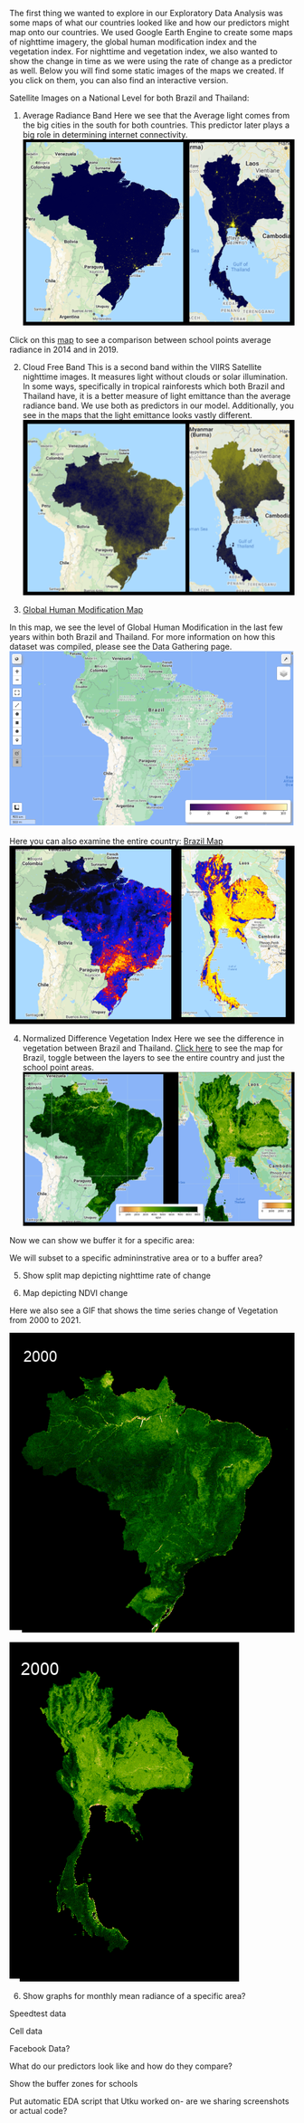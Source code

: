 The first thing we wanted to explore in our Exploratory Data Analysis was some maps of what our countries looked like and how our predictors might map onto our countries. We used Google Earth Engine to create some maps of nighttime imagery, the global human modification index and the vegetation index. For nighttime and vegetation index, we also wanted to show the change in time as we were using the rate of change as a predictor as well. Below you will find some static images of the maps we created. If you click on them, you can also find an interactive version. 

Satellite Images on a National Level for both Brazil and Thailand:

1. Average Radiance Band
Here we see that the Average light comes from the big cities in the south for both countries. This predictor later plays a big role in determining internet connectivity.
![Brazil and Thailand Average Radiance](Images/Avg_Rad_Brazil_Thailand.PNG)

Click on this [map](Images/avg_rad_schools.html) to see a comparison between school points average radiance in 2014 and in 2019. 

2. Cloud Free Band
This is a second band within the VIIRS Satellite nighttime images. It measures light without clouds or solar illumination. In some ways, specifically in tropical rainforests which both Brazil and Thailand have, it is a better measure of light emittance than the average radiance band. We use both as predictors in our model. Additionally, you see in the maps that the light emittance looks vastly different.  
![Brazil and Thailand Cloud Free Coverage](Images/cf_cvg_Brazil_Thailand.PNG)

3. [Global Human Modification Map](Images/ghm_map.html)

In this map, we see the level of Global Human Modification in the last few years within both Brazil and Thailand. For more information on how this dataset was compiled, please see the Data Gathering page. 
![GHM_Map](Images/GHM_Schools.PNG)

Here you can also examine the entire country:
[Brazil Map](Images/Brazil_GHM.html)
![Brazil](Images/GHM_Brazil_Thailand.PNG)

4. Normalized Difference Vegetation Index
Here we see the difference in vegetation between Brazil and Thailand. [Click here](Images/NDVI_Brazil.html) to see the map for Brazil, toggle between the layers to see the entire country and just the school point areas. 
![NDVI](Images/NDVI.PNG)

Now we can show we buffer it for a specific area:

We will subset to a specific admininstrative area or to a buffer area?

5. Show split map depicting nighttime rate of change

6. Map depicting NDVI change

Here we also see a GIF that shows the time series change of Vegetation from 2000 to 2021. 

![Brazil_GIF](Images/Brazil_output.gif)

![Thailand_GIF](Images/output.gif)

6. Show graphs for monthly mean radiance of a specific area?

Speedtest data

Cell data

Facebook Data?


What do our predictors look like and how do they compare?

Show the buffer zones for schools 

Put automatic EDA script that Utku worked on- are we sharing screenshots or actual code?
